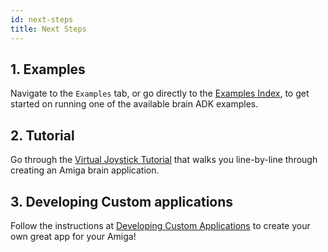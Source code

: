 ```yaml
---
id: next-steps
title: Next Steps
---
```


## 1. Examples

Navigate to the `Examples` tab, or go directly to the [Examples Index](./../examples/examples_index.md),
to get started on running one of the available brain ADK examples.

## 2. Tutorial

Go through the [Virtual Joystick Tutorial](./../examples/virtual_joystick/00_overview.md) that walks you line-by-line
through creating an Amiga brain application.


## 3. Developing Custom applications

Follow the instructions at [Developing Custom Applications](./custom-applications.md)
to create your own great app for your Amiga!
